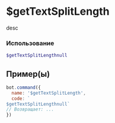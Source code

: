 # $getTextSplitLength
desc
### Использование
```php
$getTextSplitLengthnull
```

## Пример(ы)

```javascript
bot.command({
  name: '$getTextSplitLength',
  code: `
$getTextSplitLengthnull`
// Возвращает: ...
})
```